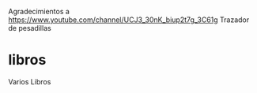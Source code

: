Agradecimientos a https://www.youtube.com/channel/UCJ3_30nK_biup2t7g_3C61g Trazador de pesadillas

# libros
Varios Libros

